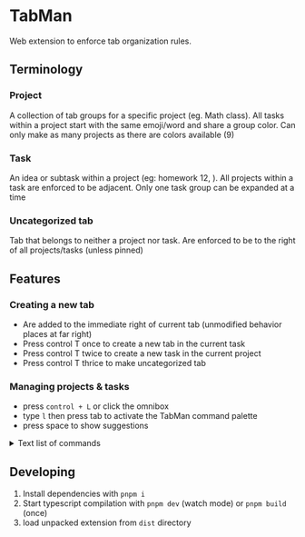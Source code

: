 # TabMan

Web extension to enforce tab organization rules.

## Terminology
### Project
A collection of tab groups for a specific project (eg. Math class). All tasks within a project start with the same emoji/word and share a group color. Can only make as many projects as there are colors available (9)

### Task
An idea or subtask within a project (eg: homework 12, ). All projects within a task are enforced to be adjacent. Only one task group can be expanded at a time

### Uncategorized tab
Tab that belongs to neither a project nor task. Are enforced to be to the right of all projects/tasks (unless pinned)

## Features
### Creating a new tab
- Are added to the immediate right of current tab (unmodified behavior places at far right)
- Press control T once to create a new tab in the current task
- Press control T twice to create a new task in the current project
- Press control T thrice to make uncategorized tab

### Managing projects & tasks
- press `control + L` or click the omnibox
- type `l` then press tab to activate the TabMan command palette
- press space to show suggestions

<details>
<summary>Text list of commands</summary>

- **Map <dst>:** automatically redirect this tab when visited in this project, to <dst>. Will create a bookmark folder with title <src> linking to <dst>
- **Open <project>:** opens an archived project
- **Close <"forever"?>:** close this project and bookmarks all the tabs & tasks in nested folders. If "forever" included, will not make bookmarks
- **color <color>:** change the color of this project
- **emoji <emoji>:** change the emoji of this project
- **new <name> <emoji> <color?>:** create a new project
- **recov:** (mapped to searching too) Opens the page with tabs and groups that have been auto-closed from the current project
- **task <name>:** create a new task in the current project from selected tabs

</details>


## Developing
1. Install dependencies with `pnpm i`
2. Start typescript compilation with `pnpm dev` (watch mode) or `pnpm build` (once)
3. load unpacked extension from `dist` directory

